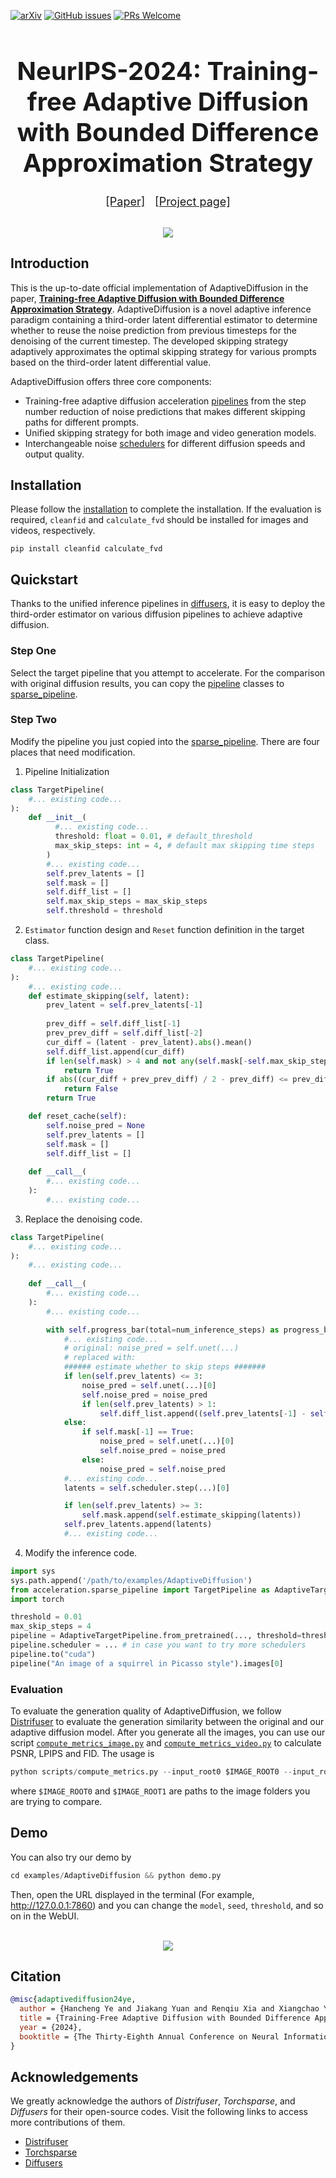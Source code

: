 [![arXiv](https://img.shields.io/badge/arXiv-2410.09873-b31b1b.svg)](https://arxiv.org/abs/2410.09873)
[![GitHub issues](https://img.shields.io/github/issues/UniModal4Reasoning/AdaptiveDiffusion)](https://github.com/UniModal4Reasoning/AdaptiveDiffusion/issues)
[![PRs Welcome](https://img.shields.io/badge/PRs-welcome-brightgreen.svg?style=flat-square)](https://github.com/UniModal4Reasoning/AdaptiveDiffusion/pulls)

<div align="center">
<h1 style="text-align: center; font-size: 2.5rem; font-weight: bolders">
NeurIPS-2024: Training-free Adaptive Diffusion with Bounded Difference Approximation Strategy
</h1>


<font size=4>[[Paper]](https://arxiv.org/pdf/2410.09873)</font> &nbsp; &nbsp;<font size=4>[[Project page]](https://jiakangyuan.github.io/AdaptiveDiffusion-project-page/)</font>
</div>

<p align="center">
    <br>
    <img src="assets/framework.png"/>
    <br>
<p>

## Introduction
This is the up-to-date official implementation of AdaptiveDiffusion in the paper, [**Training-free Adaptive Diffusion with Bounded Difference Approximation Strategy**](https://arxiv.org/abs/2303.11923). AdaptiveDiffusion is a novel adaptive inference paradigm containing a third-order latent differential estimator to determine whether to reuse the noise prediction from previous timesteps for the denoising of the current timestep. The developed skipping strategy adaptively approximates the optimal skipping strategy for various prompts based on the third-order latent differential value.

AdaptiveDiffusion offers three core components:

- Training-free adaptive diffusion acceleration [pipelines](https://github.com/UniModal4Reasoning/AdaptiveDiffusion/blob/main/examples/AdaptiveDiffusion/acceleration/sparse_pipeline.py) from the step number reduction of noise predictions that makes different skipping paths for different prompts.
- Unified skipping strategy for both image and video generation models.
- Interchangeable noise [schedulers](https://github.com/UniModal4Reasoning/AdaptiveDiffusion/blob/main/examples/AdaptiveDiffusion/generate.py) for different diffusion speeds and output quality.

## Installation

Please follow the [installation](https://github.com/huggingface/diffusers/blob/main/README.md) to complete the installation. If the evaluation is required, `cleanfid` and `calculate_fvd` should be installed for images and videos, respectively.

```
pip install cleanfid calculate_fvd
```

## Quickstart

Thanks to the unified inference pipelines in [diffusers](https://github.com/huggingface/diffusers), it is easy to deploy the third-order estimator on various diffusion pipelines to achieve adaptive diffusion.

### Step One
Select the target pipeline that you attempt to accelerate. For the comparison with original diffusion results, you can copy the [pipeline](https://github.com/UniModal4Reasoning/AdaptiveDiffusion/blob/main/src/diffusers/pipelines/) classes to [sparse_pipeline](https://github.com/UniModal4Reasoning/AdaptiveDiffusion/blob/main/examples/AdaptiveDiffusion/acceleration/sparse_pipeline.py).

### Step Two
Modify the pipeline you just copied into the [sparse_pipeline](https://github.com/UniModal4Reasoning/AdaptiveDiffusion/blob/main/examples/AdaptiveDiffusion/acceleration/sparse_pipeline.py). There are four places that need modification.

1. Pipeline Initialization
```python
class TargetPipeline(
    #... existing code...
):
    def __init__(
          #... existing code...
          threshold: float = 0.01, # default_threshold
          max_skip_steps: int = 4, # default max skipping time steps
        )
        #... existing code...
        self.prev_latents = []
        self.mask = []
        self.diff_list = []
        self.max_skip_steps = max_skip_steps
        self.threshold = threshold
```
2. `Estimator` function design and `Reset` function definition in the target class.
```python
class TargetPipeline(
    #... existing code...
):
    #... existing code...
    def estimate_skipping(self, latent):
        prev_latent = self.prev_latents[-1]
        
        prev_diff = self.diff_list[-1]
        prev_prev_diff = self.diff_list[-2]
        cur_diff = (latent - prev_latent).abs().mean()
        self.diff_list.append(cur_diff)
        if len(self.mask) > 4 and not any(self.mask[-self.max_skip_steps:]):
            return True
        if abs((cur_diff + prev_prev_diff) / 2 - prev_diff) <= prev_diff * self.threshold:
            return False
        return True

    def reset_cache(self):
        self.noise_pred = None
        self.prev_latents = []
        self.mask = []
        self.diff_list = []
      
    def __call__(
        #... existing code...
    ):
        #... existing code...
```
3. Replace the denoising code.
```python
class TargetPipeline(
    #... existing code...
):
    #... existing code...
    
    def __call__(
        #... existing code...
    ):
        #... existing code...

        with self.progress_bar(total=num_inference_steps) as progress_bar:
            #... existing code...
            # original: noise_pred = self.unet(...)
            # replaced with:
            ###### estimate whether to skip steps #######
            if len(self.prev_latents) <= 3:
                noise_pred = self.unet(...)[0]
                self.noise_pred = noise_pred
                if len(self.prev_latents) > 1:
                    self.diff_list.append((self.prev_latents[-1] - self.prev_latents[-2]).abs().mean())
            else:
                if self.mask[-1] == True:
                    noise_pred = self.unet(...)[0]
                    self.noise_pred = noise_pred
                else:
                    noise_pred = self.noise_pred
            #... existing code...
            latents = self.scheduler.step(...)[0]

            if len(self.prev_latents) >= 3:
                self.mask.append(self.estimate_skipping(latents))
            self.prev_latents.append(latents)
            #... existing code...
```
4. Modify the inference code.
```python
import sys
sys.path.append('/path/to/examples/AdaptiveDiffusion')
from acceleration.sparse_pipeline import TargetPipeline as AdaptiveTargetPipeline
import torch

threshold = 0.01
max_skip_steps = 4
pipeline = AdaptiveTargetPipeline.from_pretrained(..., threshold=threshold, max_skip_steps=max_skip_steps)
pipeline.scheduler = ... # in case you want to try more schedulers
pipeline.to("cuda")
pipeline("An image of a squirrel in Picasso style").images[0]
```
### Evaluation
To evaluate the generation quality of AdaptiveDiffusion, we follow [Distrifuser](https://github.com/mit-han-lab/distrifuser) to evaluate the generation similarity between the original and our adaptive diffusion model. After you generate all the images, you can use our script [`compute_metrics_image.py`](https://github.com/UniModal4Reasoning/AdaptiveDiffusion/blob/main/examples/AdaptiveDiffusion/compute_metrics_image.py) and [`compute_metrics_video.py`](https://github.com/UniModal4Reasoning/AdaptiveDiffusion/blob/main/examples/AdaptiveDiffusion/compute_metrics_video.py) to calculate PSNR, LPIPS and FID. The usage is
```python
python scripts/compute_metrics.py --input_root0 $IMAGE_ROOT0 --input_root1 $IMAGE_ROOT1
```
where `$IMAGE_ROOT0` and `$IMAGE_ROOT1` are paths to the image folders you are trying to compare.

## Demo

You can also try our demo by 
```python
cd examples/AdaptiveDiffusion && python demo.py
```
Then, open the URL displayed in the terminal (For example, http://127.0.0.1:7860) and you can change the `model`, `seed`, `threshold`, and so on in the WebUI.

<p align="center">
    <br>
    <img src="assets/demo.png"/>
    <br>
<p>


## Citation

```bibtex
@misc{adaptivediffusion24ye,
  author = {Hancheng Ye and Jiakang Yuan and Renqiu Xia and Xiangchao Yan and Tao Chen and Junchi Yan and Botian Shi and Bo Zhang},
  title = {Training-Free Adaptive Diffusion with Bounded Difference Approximation Strategy},
  year = {2024},
  booktitle = {The Thirty-Eighth Annual Conference on Neural Information Processing Systems}
}
```



## Acknowledgements
We greatly acknowledge the authors of *Distrifuser*, *Torchsparse*, and *Diffusers* for their open-source codes. Visit the following links to access more contributions of them.

- [Distrifuser](https://github.com/mit-han-lab/distrifuser)
- [Torchsparse](https://github.com/mit-han-lab/torchsparse)
- [Diffusers](https://github.com/huggingface/diffusers)
